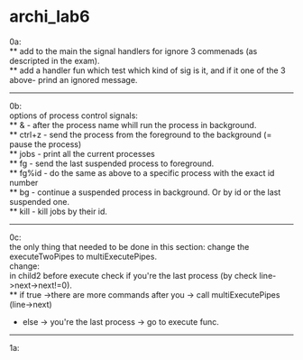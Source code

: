 # archi_lab6

0a: <br />
** add to the main the signal handlers for ignore 3 commenads (as descripted in the exam).<br />
** add a handler fun which test which kind of sig is it, and if it one of the 3 above- prind an ignored message.<br />

--------------------------------------------------------------------------
0b:<br />
options of process control signals: <br />
**  &      - after the process name whill run the process in background.<br />
**  ctrl+z - send the process from the foreground to the background (= pause the process)<br />
**  jobs   - print all the current processes<br />
**     fg  - send the last suspended process to foreground.<br />
**  fg%id  - do the same as above to a specific process with the exact id number<br />
**     bg  - continue a suspended process in background. Or by id or the last suspended one.<br />
**    kill - kill jobs by their id.<br />

--------------------------------------------------------------------------
0c:<br />
the only thing that needed to be done in this section:  change the executeTwoPipes to multiExecutePipes.<br />
change:<br />
in child2 before execute check if you're the last process (by check line->next->next!=0). <br/>
** if true ->there are more commands after you -> call multiExecutePipes (line->next)  <br/>
* else -> you're the last process -> go to execute func.<br/>
--------------------------------------------------------------------------
1a:<br />




